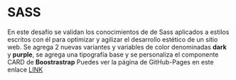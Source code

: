 # SASS
En este desafío se validan los conocimientos de de Sass aplicados a estilos escritos con él para optimizar y agilizar el desarrollo estético de un sitio web.
Se agrega  2 nuevas variantes y variables de color denominadas **dark** y **purple**, se agrega una tipografía base y se personaliza el componente CARD de **Boostrastrap**
Puedes ver la página de GitHub-Pages en este enlace [LINK](https://github.com/Camijaviera/Desafio-Sass.git) 